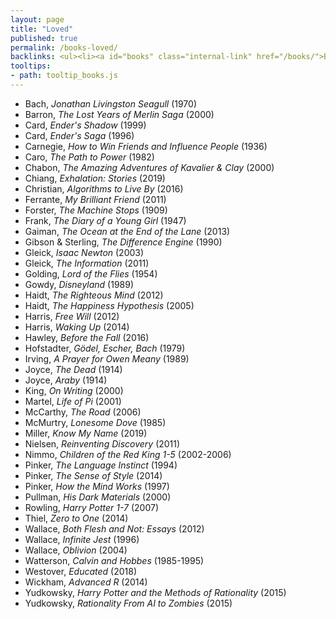 ```yaml
---
layout: page
title: "Loved"
published: true
permalink: /books-loved/
backlinks: <ul><li><a id="books" class="internal-link" href="/books/">Books</a></li></ul>
tooltips: 
- path: tooltip_books.js
---
```


* Bach, *Jonathan Livingston Seagull* (1970)
* Barron, *The Lost Years of Merlin Saga* (2000)
* Card, *Ender's Shadow* (1999)
* Card, *Ender's Saga* (1996)
* Carnegie, *How to Win Friends and Influence People* (1936)
* Caro, *The Path to Power* (1982)
* Chabon, *The Amazing Adventures of Kavalier & Clay* (2000)
* Chiang, *Exhalation: Stories* (2019)
* Christian, *Algorithms to Live By* (2016)
* Ferrante, *My Brilliant Friend* (2011)
* Forster, *The Machine Stops* (1909)
* Frank, *The Diary of a Young Girl* (1947)
* Gaiman, *The Ocean at the End of the Lane* (2013)
* Gibson & Sterling, *The Difference Engine* (1990)
* Gleick, *Isaac Newton* (2003)
* Gleick, *The Information* (2011)
* Golding, *Lord of the Flies* (1954)
* Gowdy, *Disneyland* (1989)
* Haidt, *The Righteous Mind* (2012)
* Haidt, *The Happiness Hypothesis* (2005)
* Harris, *Free Will* (2012)
* Harris, *Waking Up* (2014)
* Hawley, *Before the Fall* (2016)
* Hofstadter, *Gödel, Escher, Bach* (1979)
* Irving, *A Prayer for Owen Meany* (1989)
* Joyce, *The Dead* (1914)
* Joyce, *Araby* (1914)
* King, *On Writing* (2000)
* Martel, *Life of Pi* (2001)
* McCarthy, *The Road* (2006)
* McMurtry, *Lonesome Dove* (1985)
* Miller, *Know My Name* (2019)
* Nielsen, *Reinventing Discovery* (2011)
* Nimmo, *Children of the Red King 1-5* (2002-2006)
* Pinker, *The Language Instinct* (1994)
* Pinker, *The Sense of Style* (2014)
* Pinker, *How the Mind Works* (1997)
* Pullman, *His Dark Materials* (2000)
* Rowling, *Harry Potter 1-7* (2007)
* Thiel, *Zero to One* (2014)
* Wallace, *Both Flesh and Not: Essays* (2012)
* Wallace, *Infinite Jest* (1996)
* Wallace, *Oblivion* (2004)
* Watterson, *Calvin and Hobbes* (1985-1995)
* Westover, *Educated* (2018)
* Wickham, *Advanced R* (2014)
* Yudkowsky, *Harry Potter and the Methods of Rationality* (2015)
* Yudkowsky, *Rationality From AI to Zombies* (2015)
